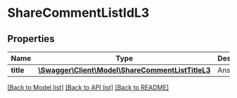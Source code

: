 # ShareCommentListIdL3

## Properties
Name | Type | Description | Notes
------------ | ------------- | ------------- | -------------
**title** | [**\Swagger\Client\Model\ShareCommentListTitleL3**](ShareCommentListTitleL3.md) | Answer title | 

[[Back to Model list]](../README.md#documentation-for-models) [[Back to API list]](../README.md#documentation-for-api-endpoints) [[Back to README]](../README.md)


